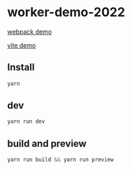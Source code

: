 # worker-demo-2022

[webpack demo]()

[vite demo]()

## Install

```js
yarn
```

## dev

```js
yarn run dev
```

## build and preview

```js
yarn run build && yarn run preview

```
